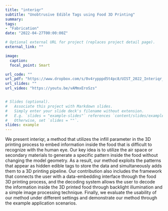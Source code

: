 ```yaml
---
title: "interiqr"
subtitle: "Unobtrusive Edible Tags using Food 3D Printing"
summary: 
tags:
- "Fabrication"
date: "2022-04-27T00:00:00Z"

# Optional external URL for project (replaces project detail page).
external_link: ""

image:
  caption: 
  focal_point: Smart

url_code: ""
url_pdf: "https://www.dropbox.com/s/0v4rypppd5t4pc8/UIST_2022_Interiqr_Miyatake.pdf?dl=0"
url_slides: ""
url_video: "https://youtu.be/vAMmxEroSzs"


# Slides (optional).
#   Associate this project with Markdown slides.
#   Simply enter your slide deck's filename without extension.
#   E.g. `slides = "example-slides"` references `content/slides/example-slides.md`.
#   Otherwise, set `slides = ""`.
slides: example
---
```

We present interiqr, a method that utilizes the infill parameter in the 3D printing process to embed information inside the food that is difficult to recognize with the human eye. Our key idea is to utilize the air space or secondary materials to generate a specific pattern inside the food without changing the model geometry. As a result, our method exploits the patterns that appear as hidden edible tags to store the data and simultaneously adds them to a 3D printing pipeline. Our contribution also includes the framework that connects the user with a data-embedding interface through the food 3D printing process, and the decoding system allows the user to decode the information inside the 3D printed food through backlight illumination and a simple image processing technique. Finally, we evaluate the usability of our method under different settings and demonstrate our method through the example application scenarios.<br>

